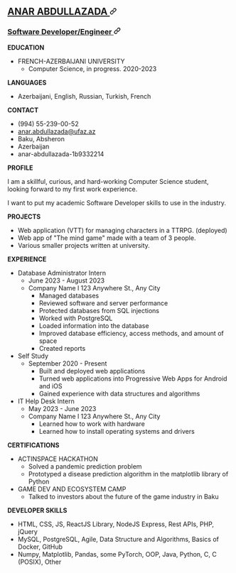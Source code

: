 <!DOCTYPE html>
<html lang="en">
  <head>
    <meta charset="UTF-8" />
    <meta name="viewport" content="width=device-width, initial-scale=1.0" />
    <title>Document</title>
  </head>
  <body>
    <article class="markdown-body entry-content container-lg" itemprop="text">
      <h2 tabindex="-1" id="user-content-anar-abdullazada" dir="auto">
        <a class="heading-link" href="#anar-abdullazada">
          ANAR ABDULLAZADA
          <svg class="octicon octicon-link" viewBox="0 0 16 16" version="1.1" width="16" height="16" aria-hidden="true">
            <path
              d="m7.775 3.275 1.25-1.25a3.5 3.5 0 1 1 4.95 4.95l-2.5 2.5a3.5 3.5 0 0 1-4.95 0 .751.751 0 0 1 .018-1.042.751.751 0 0 1 1.042-.018 1.998 1.998 0 0 0 2.83 0l2.5-2.5a2.002 2.002 0 0 0-2.83-2.83l-1.25 1.25a.751.751 0 0 1-1.042-.018.751.751 0 0 1-.018-1.042Zm-4.69 9.64a1.998 1.998 0 0 0 2.83 0l1.25-1.25a.751.751 0 0 1 1.042.018.751.751 0 0 1 .018 1.042l-1.25 1.25a3.5 3.5 0 1 1-4.95-4.95l2.5-2.5a3.5 3.5 0 0 1 4.95 0 .751.751 0 0 1-.018 1.042.751.751 0 0 1-1.042.018 1.998 1.998 0 0 0-2.83 0l-2.5 2.5a1.998 1.998 0 0 0 0 2.83Z"
            ></path>
          </svg>
        </a>
      </h2>
      <h3 tabindex="-1" id="user-content-software-developerengineer" dir="auto">
        <a class="heading-link" href="#software-developerengineer">
          Software Developer/Engineer
          <svg class="octicon octicon-link" viewBox="0 0 16 16" version="1.1" width="16" height="16" aria-hidden="true">
            <path
              d="m7.775 3.275 1.25-1.25a3.5 3.5 0 1 1 4.95 4.95l-2.5 2.5a3.5 3.5 0 0 1-4.95 0 .751.751 0 0 1 .018-1.042.751.751 0 0 1 1.042-.018 1.998 1.998 0 0 0 2.83 0l2.5-2.5a2.002 2.002 0 0 0-2.83-2.83l-1.25 1.25a.751.751 0 0 1-1.042-.018.751.751 0 0 1-.018-1.042Zm-4.69 9.64a1.998 1.998 0 0 0 2.83 0l1.25-1.25a.751.751 0 0 1 1.042.018.751.751 0 0 1 .018 1.042l-1.25 1.25a3.5 3.5 0 1 1-4.95-4.95l2.5-2.5a3.5 3.5 0 0 1 4.95 0 .751.751 0 0 1-.018 1.042.751.751 0 0 1-1.042.018 1.998 1.998 0 0 0-2.83 0l-2.5 2.5a1.998 1.998 0 0 0 0 2.83Z"
            ></path>
          </svg>
        </a>
      </h3>
      <p dir="auto"><strong>EDUCATION</strong></p>
      <ul dir="auto">
        <li>
          FRENCH-AZERBAIJANI UNIVERSITY
          <ul dir="auto">
            <li>Computer Science, in progress. 2020-2023</li>
          </ul>
        </li>
      </ul>
      <p dir="auto"><strong>LANGUAGES</strong></p>
      <ul dir="auto">
        <li>Azerbaijani, English, Russian, Turkish, French</li>
      </ul>
      <p dir="auto"><strong>CONTACT</strong></p>
      <ul dir="auto">
        <li>(994) 55-239-00-52</li>
        <li><a href="mailto:anar.abdullazada@ufaz.az">anar.abdullazada@ufaz.az</a></li>
        <li>Baku, Absheron</li>
        <li>Azerbaijan</li>
        <li>anar-abdullazada-1b9332214</li>
      </ul>
      <p dir="auto"><strong>PROFILE</strong></p>
      <p dir="auto">I am a skillful, curious, and hard-working Computer Science student, looking forward to my first work experience.</p>
      <p dir="auto">I want to put my academic Software Developer skills to use in the industry.</p>
      <p dir="auto"><strong>PROJECTS</strong></p>
      <ul dir="auto">
        <li>Web application (VTT) for managing characters in a TTRPG. (deployed)</li>
        <li>Web app of "The mind game" made with a team of 3 people.</li>
        <li>Various smaller projects written at university.</li>
      </ul>
      <p dir="auto"><strong>EXPERIENCE</strong></p>
      <ul dir="auto">
        <li>
          Database Administrator Intern
          <ul dir="auto">
            <li>June 2023 - August 2023</li>
            <li>
              Company Name l 123 Anywhere St., Any City
              <ul dir="auto">
                <li>Managed databases</li>
                <li>Reviewed software and server performance</li>
                <li>Protected databases from SQL injections</li>
                <li>Worked with PostgreSQL</li>
                <li>Loaded information into the database</li>
                <li>Improved database efficiency, access methods, and amount of space</li>
                <li>Created reports</li>
              </ul>
            </li>
          </ul>
        </li>
        <li>
          Self Study
          <ul dir="auto">
            <li>
              September 2020 - Present
              <ul dir="auto">
                <li>Built and deployed web applications</li>
                <li>Turned web applications into Progressive Web Apps for Android and iOS</li>
                <li>Gained experience with data structures and algorithms</li>
              </ul>
            </li>
          </ul>
        </li>
        <li>
          IT Help Desk Intern
          <ul dir="auto">
            <li>May 2023 - June 2023</li>
            <li>
              Company Name l 123 Anywhere St., Any City
              <ul dir="auto">
                <li>Learned how to work with hardware</li>
                <li>Learned how to install operating systems and drivers</li>
              </ul>
            </li>
          </ul>
        </li>
      </ul>
      <p dir="auto"><strong>CERTIFICATIONS</strong></p>
      <ul dir="auto">
        <li>
          ACTINSPACE HACKATHON
          <ul dir="auto">
            <li>Solved a pandemic prediction problem</li>
            <li>Prototyped a disease prediction algorithm in the matplotlib library of Python</li>
          </ul>
        </li>
        <li>
          GAME DEV AND ECOSYSTEM CAMP
          <ul dir="auto">
            <li>Talked to investors about the future of the game industry in Baku</li>
          </ul>
        </li>
      </ul>
      <p dir="auto"><strong>DEVELOPER SKILLS</strong></p>
      <ul dir="auto">
        <li>HTML, CSS, JS, ReactJS Library, NodeJS Express, Rest APIs, PHP, jQuery</li>
        <li>MySQL, PostgreSQL, Agile, Data Structure and Algorithms, Basics of Docker, GitHub</li>
        <li>Numpy, Matplotlib, Pandas, some PyTorch, OOP, Java, Python, C, C (POSIX), Other</li>
      </ul>
    </article>
  </body>
</html>
